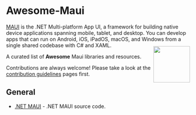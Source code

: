 # Awesome-Maui
[MAUI](https://github.com/dotnet/maui) is the .NET Multi-platform App UI, a framework for building native device applications spanning mobile, tablet, and desktop. You can develop apps that can run on Android, iOS, iPadOS, macOS, and Windows from a single shared codebase with C# and XAML.

[<img src="https://avatars.githubusercontent.com/u/9141961?v=4" align="right" width="100" style="margin-top:-20px">](https://dotnet.microsoft.com/en-us/apps/maui)

A curated list of **Awesome** Maui libraries and resources.

Contributions are always welcome! Please take a look at the [contribution guidelines](CONTRIBUTING.md) pages first.

## General

- [.NET MAUI](https://github.com/dotnet/maui) - .NET MAUI source code.

